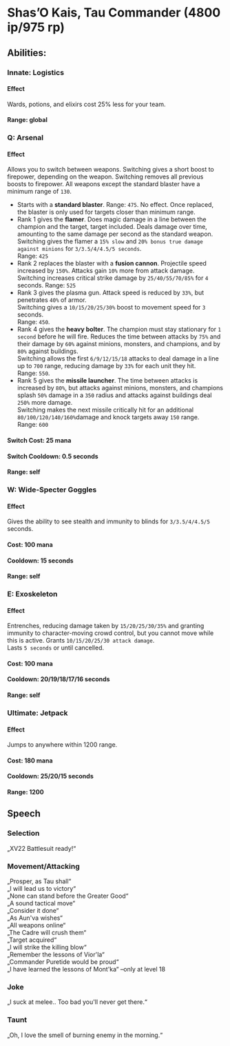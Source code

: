 # Shas’O Kais, Tau Commander (4800 ip/975 rp)

## Abilities:

### Innate: Logistics

#### Effect

Wards, potions, and elixirs cost 25% less for your team.

#### Range: global

### Q: Arsenal

#### Effect

Allows you to switch between weapons. Switching gives a short boost to firepower, depending on the weapon. Switching removes all previous boosts to firepower. All weapons except the standard blaster have a minimum range of `130`.  
 - Starts with a **standard blaster**. Range: `475`. No effect. Once replaced, the blaster is only used for targets closer than minimum range.
 - Rank 1 gives the **flamer**. Does magic damage in a line between the champion and the target, target included. Deals damage over time, amounting to the same damage per second as the standard weapon.  
 Switching gives the flamer a `15% slow` and `20% bonus true damage against minions` for `3/3.5/4/4.5/5 seconds`.  
 Range: `425`
 - Rank 2 replaces the blaster with a **fusion cannon**. Projectile speed increased by `150%`. Attacks gain `10%` more from attack damage.  
 Switching increases critical strike damage by `25/40/55/70/85%` for `4` seconds.
 Range: `525`
 - Rank 3 gives the plasma gun. Attack speed is reduced by `33%`, but penetrates `40%` of armor.  
 Switching gives a `10/15/20/25/30%` boost to movement speed for `3` seconds.  
 Range: `450`.
 - Rank 4 gives the **heavy bolter**. The champion must stay stationary for `1 second` before he will fire. Reduces the time between attacks by `75%` and their damage by `60%` against minions, monsters, and champions, and by `80%` against buildings.  
 Switching allows the first `6/9/12/15/18` attacks to deal damage in a line up to `700` range, reducing damage by `33%` for each unit they hit.  
 Range: `550`.
 - Rank 5 gives the **missile launcher**. The time between attacks is increased by `80%`, but attacks against minions, monsters, and champions splash `50%` damage in a `350` radius and attacks against buildings deal `250%` more damage.  
 Switching makes the next missile critically hit for an additional `80/100/120/140/160%`damage and knock targets away `150` range.  
 Range: `600`

#### Switch Cost: 25 mana

#### Switch Cooldown: 0.5 seconds

#### Range: self

### W: Wide-Specter Goggles

#### Effect

Gives the ability to see stealth and immunity to blinds for `3/3.5/4/4.5/5` seconds.

#### Cost: 100 mana

#### Cooldown: 15 seconds

#### Range: self

### E: Exoskeleton

#### Effect

Entrenches, reducing damage taken by `15/20/25/30/35%` and granting immunity to character-moving crowd control, but you cannot move while this is active. Grants `10/15/20/25/30 attack damage`.  
Lasts `5 seconds` or until cancelled.

#### Cost: 100 mana

#### Cooldown: 20/19/18/17/16 seconds

#### Range: self

### Ultimate: Jetpack

#### Effect

Jumps to anywhere within 1200 range.

#### Cost: 180 mana

#### Cooldown: 25/20/15 seconds

#### Range: 1200

## Speech

### Selection

„XV22 Battlesuit ready!“

### Movement/Attacking

„Prosper, as Tau shall“  
„I will lead us to victory“  
„None can stand before the Greater Good“  
„A sound tactical move“  
„Consider it done“  
„As Aun'va wishes“  
„All weapons online“  
„The Cadre will crush them“  
„Target acquired“  
„I will strike the killing blow“  
„Remember the lessons of Vior'la“  
„Commander Puretide would be proud“  
„I have learned the lessons of Mont'ka“ –only at level 18

### Joke

„I suck at melee.. Too bad you'll never get there.“

### Taunt

„Oh, I love the smell of burning enemy in the morning.“